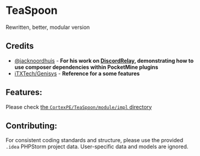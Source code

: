 # TeaSpoon
Rewritten, better, modular version

## Credits
 - [@jacknoordhuis](https://github.com/jacknoordhuis) - **For his work on [DiscordRelay](https://github.com/JackNoordhuis/DiscordRelay-PocketMine), demonstrating how to use composer dependencies within PocketMine plugins**
 - [iTXTech/Genisys](https://github.com/iTXTech/Genisys) - **Reference for a some features**

## Features:
Please check [the `CortexPE/TeaSpoon/module/impl` directory](https://github.com/CortexPE/TeaSpoon/tree/v2/src/CortexPE/TeaSpoon/module/impl)

## Contributing:
For consistent coding standards and structure, please use the provided `.idea` PHPStorm project data. User-specific data and models are ignored.
